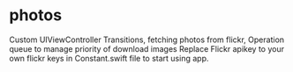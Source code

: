 # photos
Custom UIViewController Transitions, fetching photos from flickr, Operation queue to manage priority of download images
Replace Flickr apikey to your own flickr keys in Constant.swift file to start using app.
